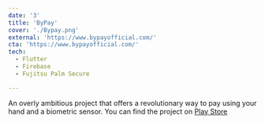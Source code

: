 ```yaml
---
date: '3'
title: 'ByPay'
cover: './Bypay.png'
external: 'https://www.bypayofficial.com/'
cta: 'https://www.bypayofficial.com/'
tech:
  - Flutter
  - Firebase
  - Fujitsu Palm Secure

---
```


An overly ambitious project that offers a revolutionary way to pay using your hand and a biometric sensor. You can find the project on [Play Store](https://play.google.com/store/apps/details?id=bypay.app)